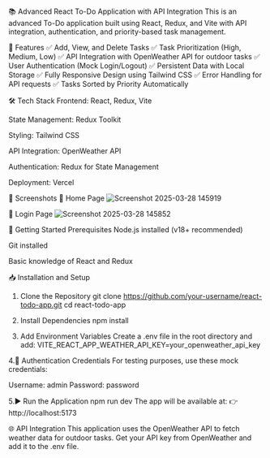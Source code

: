 📚 Advanced React To-Do Application with API Integration
This is an advanced To-Do application built using React, Redux, and Vite with API integration, authentication, and priority-based task management.

🎯 Features
✅ Add, View, and Delete Tasks
✅ Task Prioritization (High, Medium, Low)
✅ API Integration with OpenWeather API for outdoor tasks
✅ User Authentication (Mock Login/Logout)
✅ Persistent Data with Local Storage
✅ Fully Responsive Design using Tailwind CSS
✅ Error Handling for API requests
✅ Tasks Sorted by Priority Automatically

🛠️ Tech Stack
Frontend: React, Redux, Vite

State Management: Redux Toolkit

Styling: Tailwind CSS

API Integration: OpenWeather API

Authentication: Redux for State Management

Deployment: Vercel

📸 Screenshots
🎨 Home Page
![Screenshot 2025-03-28 145919](https://github.com/user-attachments/assets/94d96e05-219f-4628-9462-b708f9d40dfc)

🔐 Login Page
![Screenshot 2025-03-28 145852](https://github.com/user-attachments/assets/27970343-7057-4624-bc04-66550ec93e28)

🚀 Getting Started
Prerequisites
Node.js installed (v18+ recommended)

Git installed

Basic knowledge of React and Redux

📥 Installation and Setup

1. Clone the Repository
git clone https://github.com/your-username/react-todo-app.git
cd react-todo-app

2. Install Dependencies
npm install

3. Add Environment Variables
Create a .env file in the root directory and add:
VITE_REACT_APP_WEATHER_API_KEY=your_openweather_api_key

4.🔐 Authentication Credentials
For testing purposes, use these mock credentials:

Username: admin
Password: password

5.▶️ Run the Application
npm run dev
The app will be available at:
👉 http://localhost:5173

🌐 API Integration
This application uses the OpenWeather API to fetch weather data for outdoor tasks.
Get your API key from OpenWeather and add it to the .env file.
